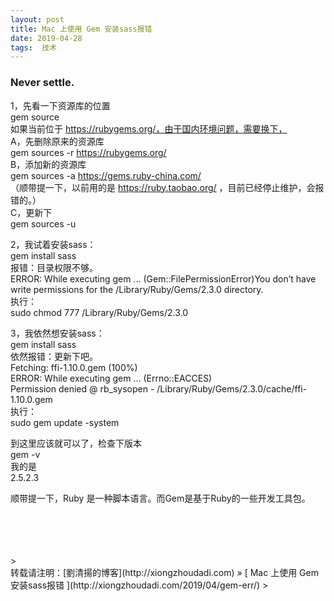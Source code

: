 ```yaml
---
layout: post  
title: Mac 上使用 Gem 安装sass报错   
date: 2019-04-28  
tags:  技术
---
```

### Never settle.  
 

1，先看一下资源库的位置  
gem source  
如果当前位于 https://rubygems.org/，由于国内环境问题，需要换下，  
A，先删除原来的资源库  
gem sources -r https://rubygems.org/  
B，添加新的资源库  
gem sources -a https://gems.ruby-china.com/  
（顺带提一下，以前用的是 https://ruby.taobao.org/  ，目前已经停止维护，会报错的。）  
C，更新下  
gem sources -u  

2，我试着安装sass：  
gem install sass  
报错：目录权限不够。  
ERROR:  While executing gem ... (Gem::FilePermissionError)You don’t have write permissions for the 
/Library/Ruby/Gems/2.3.0 directory.  
执行：  
sudo chmod 777 /Library/Ruby/Gems/2.3.0  

3，我依然想安装sass：  
gem install sass  
依然报错：更新下吧。  
Fetching: ffi-1.10.0.gem (100%)  
ERROR:  While executing gem ... (Errno::EACCES)  
    Permission denied @ rb_sysopen - /Library/Ruby/Gems/2.3.0/cache/ffi-1.10.0.gem  
执行：  
sudo gem update -system  

到这里应该就可以了，检查下版本  
gem -v  
我的是  
2.5.2.3  


顺带提一下，Ruby 是一种脚本语言。而Gem是基于Ruby的一些开发工具包。  

<br/> 
<br/> 
<br/> 
<br/> 
> <br/> 
转载请注明：[劉清揚的博客](http://xiongzhoudadi.com) » [ Mac 上使用 Gem 安装sass报错 ](http://xiongzhoudadi.com/2019/04/gem-err/)  
> <br/>